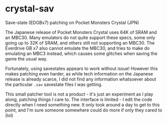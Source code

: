 # crystal-sav
Save-state (EDGBx7) patching on Pocket Monsters Crystal (JPN)

The Japanese release of Pocket Monsters Crystal uses 64K of SRAM and an MBC30. Many emulators do not quite support these specs, some only going up to 32K of SRAM, and others still not supporting an MBC30. The Everdrive GB x7 also cannot emulate the MBC30, and tries to make do emulating an MBC3 instead, which causes some glitches when saving the game the usual way. 

Fortunately, using savestates appears to work without issue! However this makes patching even harder, as while tech information on the Japanese release is already scarce, I did not find any information whatsoever about the particular `.sav` savestate files I was getting.

This small patcher tool is not a product - it's just an experiment as I play along, patching things I care to. The interface is limited - I edit the code directly when I need something new. It only took around a day to get to this point, and I'm sure someone somewhere could do more if only they cared to (lol)